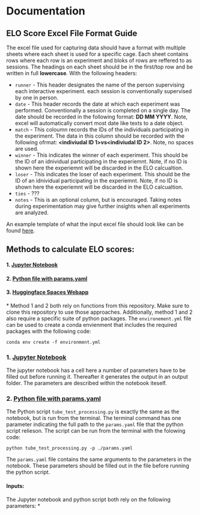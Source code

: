 # Documentation

## ELO Score Excel File Format Guide
The excel file used for capturing data should have a format with multiple sheets where each sheet is used for a specific cage. Each sheet contains rows where each row is an experiment and bloks of rows are reffered to as sessions.
The headings on each sheet should be in the first/top row and be written in full __lowercase__. With the following headers:
* `runner` - This header designates the name of the person supervising each interactive experiment. each session is conventionally supervised by one in person. 
* `date` -  This header records the date at which each experiment was performed. Conventionally a session is completed on a single day. The date should be recorded in the following format: __DD MM YYYY__. Note, excel will automatically convert most date like texts to a date object.
* `match` - This coloumn records the IDs of the individuals participating in the experiment. The data in this column should be recorded with the following ofrmat: __<indiviudal ID 1>vs<indiviudal ID 2>__. Note, no spaces are used.
* `winner` - This indicates the winner of each experiment. This should be the ID of an idnividual participating in the experiemnt. Note, if no ID is shown here the experiemnt will be discarded in the ELO calcualtion. 
* `loser` - This indicates the loser of each experiment. This should be the ID of an idnividual participating in the experiemnt. Note, if no ID is shown here the experiemnt will be discarded in the ELO calcualtion. 
* `ties` - ???
* `notes` - This is an optional column, but is encouraged. Taking notes during experimentation may give further insights when all experiments are analyzed. 

An example template of what the input excel file should look like can be found [here](https://github.com/padillacoreanolab/social_competiton_elo_rating/blob/main/jupyter_notebooks/data/pilot_3_tube_test.xlsx). 

## Methods to calculate ELO scores:
#### 1. [Jupyter Notebook](https://github.com/ChristopherMarais/social_competiton_elo_rating/blob/main/revised/tube_test_processing_GCM.ipynb)
#### 2. [Python file with params.yaml](https://github.com/ChristopherMarais/social_competiton_elo_rating/blob/main/revised/tube_test_processing.py)
#### 3. [Huggingface Spaces Webapp](https://huggingface.co/spaces/ChristopherMarais/ELO_scores)

\* Method 1 and 2 both rely on functions from this repository. Make sure to clone this repository to use those approaches. Additionally, method 1 and 2 also require a specific suite of python packages. The `environement.yml` file can be used to create a conda envienment that includes the required packages with the following code:

```
conda env create -f environment.yml
```

### 1. [Jupyter Notebook](https://github.com/ChristopherMarais/social_competiton_elo_rating/blob/main/revised/tube_test_processing_GCM.ipynb)
The jupyter notebook has a cell here a number of parameters have to be filled out before running it. Thereafter it generates the output in an output folder. The parameters are described within the notebook iteself. 

### 2. [Python file with params.yaml](https://github.com/ChristopherMarais/social_competiton_elo_rating/blob/main/revised/tube_test_processing.py)

The Python script `tube_test_processing.py` is exactly the same as the notebook, but is run from the terminal. The terminal command has one parameter indicating the full path to the `params.yaml` file that the python script relieson. The script can be run from the terminal with the folowing code:

```
python tube_test_processing.py -p ./params.yaml
```
The `params.yaml` file contains the same arguments to the parameters in the notebook. These parameters should be filled out in the file before running the python script. 

#### Inputs:
The Jupyter notebook and python script both rely on the following parameters:
* 
